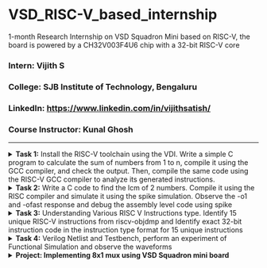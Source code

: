 # VSD_RISC-V_based_internship
1-month Research Internship on VSD Squadron Mini based on RISC-V, the board is powered by a CH32V003F4U6 chip with a 32-bit RISC-V core

### Intern: Vijith S
### **College**: SJB Institute of Technology, Bengaluru
### **LinkedIn**: https://www.linkedin.com/in/vijithsatish/
### **Course Instructor**: Kunal Ghosh

---

<details>
<summary><b>Task 1:</b> Install the RISC-V toolchain using the VDI. Write a simple C program to calculate the sum of numbers from 1 to n, compile it using the GCC compiler, and check the output. Then, compile the same code using the RISC-V GCC compiler to analyze its generated instructions.</summary> 
  
<be>

## 1. Download the Virtual Disk Image and Install it using Oracle VM Box
![Alt text](images/VirtualBox_workshop_05_12_2024_12_59_00.png)

## 2. Write a simple C program to calculate the sum of numbers from 1 to n
Clone this GitHub repository in terminal and navigate the file

```
git clone https://github.com/vijiths2003/VSD_RISC-V_based_internship.git
```
```
cd VSD_RISC-V_Vijith-S
```
```
cd Task-1
```
![Alt text](images/lab1_code.png)

## 3. Compile the C code using the GCC compiler, and check the output

open the sum1ton.c code 
```

leafpad sum1ton.c
```
compile it using gcc compiler 
```
gcc sum1ton.c
```
run the code using the ./a.out
```
./a.out
```

![Alt text](images/lab1_terminal.png)

## 4. Compile the C code using the RISC V Processor, and check the output

  the below command compiles the c program using risc v compiler
  
    riscv64-unknown-elf-gcc -o1 -mabi=lp64 -march=rv64i -o 1ton.o 1ton.c

  This command generates an assembly code for the program

    riscv64-unknown-elf-objdump -d 1ton.o | less
![Alt text](images/riscv_compiler.png)

  now we have to locate the main section

    /main

![Alt text](images/01_riscv.png)

Observations in Assembly Instructions

          The byte address for the main was found to be 10184.
          There were 15 instructions (in hexadecimal: E) when compiled with the -O1 optimization level.
          The address of each consecutive instruction increments by 4 bytes, as observed in the disassembled output.
          
The same commands were run with the -Ofast optimization level instead of -O1, resulting in a reduced number of instructions—12.

     o This demonstrates that the number and type of assembly instructions generated depend on the compilation optimization level used.
     o The higher optimization (-Ofast) produces a more compact and efficient assembly.

![Alt text](images/ofast_riscv.png)

</details>

<details>
<summary><b>Task 2:</b> Write a C code to find the lcm of 2 numbers. Compile it using the RISC compiler and simulate it using the spike simulation. Observe the -o1 and -ofast response and debug the assembly level code using spike</summary> 
  
## 1. Simple C Program to find LCM of 2 numbers
![Alt text](images/spike_code.png)

## 2. Running the code using GCC and compile it using the risc-v compiler and simulate the output using the SPIKE
the below command is used to run to spike simulation

    spike -d pk lcm.o
![Alt text](images/spike_output.png)

## 3. Observe the -o1 and -0fast instruction response using the RISC-V gcc/ SPIKE
-o1 assembly Code

![Alt text](images/o1_spike.png)

-ofast assembly Code

![Alt text](images/ofast_spike.png)

## 4. Debug the code by using the spike instruction

The below command is used to debug the assembly code using the SPIKE

    spike -d pk lcm.o
    
![Alt text](images/spike_debug.png)

</details>

<details>
<summary><b>Task 3:</b> Understanding Various RISC V Instructions type. Identify 15 unique RISC-V instructions from riscv-objdmp and Identify exact 32-bit instruction code in the instruction type format for 15 unique instructions</summary> 

## What is RISC-V

  It is an open standard instruction set architecture (ISA) based on established reduced instruction set computer (RISC) principles.

  Base Instruction Formats

  ![image](https://github.com/user-attachments/assets/7c7d53f2-c2fc-47f4-aad3-1f2467df30d3)

1. **R-Type (Register-to-Register)**  
- **Purpose**: Used for arithmetic and logical operations involving only registers.  
- **Fields**: `opcode`, `rd` (destination register), `funct3`, `rs1` (source register 1), `rs2` (source register 2), `funct7`.  
- **Example**: `add rd, rs1, rs2`.
  
2. **I-Type (Immediate)**  
- **Purpose**: Instructions involving immediate values, such as arithmetic with a constant or memory load.  
- **Fields**: `opcode`, `rd`, `funct3`, `rs1`, `imm` (immediate value).  
- **Example**: `addi rd, rs1, imm`.

3. **S-Type (Store)**  
- **Purpose**: Used for store operations (writing data to memory).  
- **Fields**: `opcode`, `imm` (split into two parts), `rs1`, `rs2`, `funct3`.  
- **Example**: `sw rs2, imm(rs1)`.

4. **B-Type (Branch)**  
- **Purpose**: Used for conditional branch instructions.  
- **Fields**: `opcode`, `imm` (split into multiple parts), `rs1`, `rs2`, `funct3`.  
- **Example**: `beq rs1, rs2, imm`.

5. **U-Type (Upper Immediate)**  
- **Purpose**: Used to load a 20-bit upper immediate value into the destination register.  
- **Fields**: `opcode`, `rd`, `imm` (20 bits).  
- **Example**: `lui rd, imm`

6. **J-Type (Jump)**  
- **Purpose**: Used for jump instructions.  
- **Fields**: `opcode`, `rd`, `imm` (split into multiple parts).  
- **Example**: `jal rd, imm`.

## The unique RISC-V instructions between the addresses 10184 to 10204

![Alt text](images/ofast_spike.png)

### 1. **addi - Add immediate**
   - **Description:** Adds an immediate value to a register.
   - **Example:** `addi sp, sp, -32`
   - Instruction 10184:   addi sp, sp, -32
     Adjusts the stack pointer.

### 2. **sd - Store double word**
   - **Description:** Stores a double word from a register into memory.
   - **Example:** `sd ra, 24(sp)`
   - Instruction 10188:   sd   ra, 24(sp)
     Stores the return address on the stack.

### 3. **lui - Load upper immediate**
   - **Description:** Loads an immediate value into the upper 20 bits of a register.
   - **Example:** `lui a0, 0x2b`
   - Instruction 10198:   lui  a5, 0x2b
     Loads the upper 20 bits of a value into `a0`.

### 4. **jal - Jump and link**
   - **Description:** Jumps to a target address and stores the return address in a register.
   - **Example:** `jal ra, 10460 <printf>`
   - Instruction    101a0:   jal  ra, 105f0
     Calls the `printf` function and stores the return address in `ra`.

### 5. **ld - Load double word**
   - **Description:** Loads a double word from memory into a register.
   - **Example:** `ld ra, 24(sp)`
     Loads the return address from the stack.

### 6. **li - Load immediate (pseudo-instruction)**
   - **Description:** Loads an immediate value into a register.
   - **Example:** `li a0, 0`  
     Loads the value `0` into `a0`.

### 7. **lw - Load word**
   - **Description:** Loads a word from memory into a register.
   - **Example:** `lw a1, 12(sp)`  
     Loads a word from the stack into `a1`.

### 8. **sw - Store word**
   - **Description:** Stores a word from a register into memory.
   - **Example:** `sw a1, 12(sp)`  
     Stores a word from `a1` onto the stack.

### 9. **ret - Return from subroutine (pseudo-instruction)**
   - **Description:** Returns control to the caller.
   - **Example:** `ret`  
     Returns from a subroutine.

### 10. **mv - Move (pseudo-instruction)**
   - **Description:** Copies a value from one register to another.
   - **Example:** `mv s1, a0`  
     Copies the value of `a0` into `s1`.

### 11. **sub - Subtract**
   - **Description:** Subtracts one register's value from another.
   - **Example:** `sub a0, a0, s0`  
     Subtracts `s0` from `a0` and stores the result in `a0`.

### 12. **bne - Branch if not equal**
   - **Description:** Branches to a target address if two registers are not equal.
   - **Example:** `bne a5, a4, 17abc`  
     Branches to address `17abc` if `a5` is not equal to `a4`.

### 13. **slt - Set less than**
   - **Description:** Compares two registers and sets the destination to 1 if the first is less than the second.
   - **Example:** `slt a0, a0, a1`  
     Sets `a0` to 1 if `a0` is less than `a1`, otherwise sets it to 0.

### 14. **andi - AND immediate**
   - **Description:** Performs a bitwise AND operation between a register and an immediate value.
   - **Example:** `andi s0, s0, 0xFF`  
     Performs a bitwise AND operation between `s0` and `0xFF`.

### 15. **xor - Exclusive OR**
   - **Description:** Performs a bitwise XOR operation between two registers.
   - **Example:** `xor s1, s2, s3`  
     Performs a bitwise XOR between `s2` and `s3`, storing the result in `s1`.
</details>
<details>
<summary><b>Task 4:</b>  Verilog Netlist and Testbench, perform an experiment of Functional Simulation and observe the waveforms </summary> 
  
## 1. Cloning the repository and downloading the netlist files for simulation.
Clone this GitHub repository in the terminal and navigate the file

```
git clone https://github.com/vijiths2003/VSD_RISC-V_based_internship.git
```
```
cd VSD_RISC-V_Vijith-S
```
```
cd Task-4
```
## 2. Compiling the netlist files and Simulate the output

To run and simulate the verilog code, enter the following command:
```
iverilog -o iiitb_rv32i iiitb_rv32i.v iiitb_rv32i_tb.v
```
```
./iiitb_rv32i
```
To see the simulation waveform in GTKWave, enter the following command:
```
gtkwave iiitb_rv32i.vcd
```
![Alt text](images/netlist_terminal.png)

## 3. Observe and Understand the output

![Alt text](images/verilog_output.png)

**```Instruction 1: ADD R6, R2, R1```**

**```Instruction 2: SUB R7, R1, R2```**  

**```Instruction 3: AND R8, R1, R3```**

**```Instruction 4: OR R9, R2, R5```**  

**```Instruction 5: XOR R10, R1, R4```**  

**```Instruction 6: SLT R1, R2, R4```**  

**```Instruction 7: ADDI R12, R4, 5```**  

**```Instruction 8: BEQ R0, R0, 15```**  

**```Instruction 9: BNE R0, R1, 20```**

**```Instruction 10: SLL R15, R1, R2```**  

</details>  

<details>
<summary><b>Project: Implementing 8x1 mux using VSD Squadron mini board </b> </summary>
  
An 8x1 multiplexer (MUX) is a combinational circuit that selects one of eight input lines based on three selection lines and routes it to a single output.
Inputs: Eight data inputs (I0, I1, I2, I3, I4, I5, I6, I7) and three selection lines (S2,S1, S0).
Output: The selected data input is routed to the output (Y).

## 🛠 Connection Table

| Component         | Pin/Signal | GPIO Pin | Notes |
|------------------|------------|----------|-------|
| *Switch 1 (S0)* | Selection Bit 0 | PD0 | Connect one side to GND, the other to GPIO with pull-up |
| *Switch 2 (S1)* | Selection Bit 1 | PD1 | Connect one side to GND, the other to GPIO with pull-up |
| *Switch 3 (S2)* | Selection Bit 2 | PD2 | Connect one side to GND, the other to GPIO with pull-up |
| *7-Segment Display* | Segment A | PC0 | 220Ω current-limiting resistor |
|                      | Segment B | PC1 | 220Ω current-limiting resistor |
|                      | Segment C | PC2 | 220Ω current-limiting resistor |
|                      | Segment D | PC3 | 220Ω current-limiting resistor |
|                      | Segment E | PC4 | 220Ω current-limiting resistor |
|                      | Segment F | PC5 | 220Ω current-limiting resistor |
|                      | Segment G | PC6 | 220Ω current-limiting resistor |
| *Common Cathode* | GND | - | If using a common anode, connect to VCC |

## 📜 Description
- *Three switches (PD0, PD1, PD2) act as selection lines.*
- *7-segment display is connected to GPIO pins PC0 to PC6.*
- *Resistors (220Ω) limit current for safe operation.*
- *Switch logic controls which number is displayed.*

---

## 🚀 How to Use
1. *Connect the components* as per the above table.
2. *Upload the firmware* to the VSDMiniSquadron board.
3. *Toggle switches* to select the desired number on the display.

## 🚀 Circuit Diagram

  ![image](https://github.com/vijiths2003/VSD_RISC-V_Vijith-S/blob/main/images/circuit.png)
